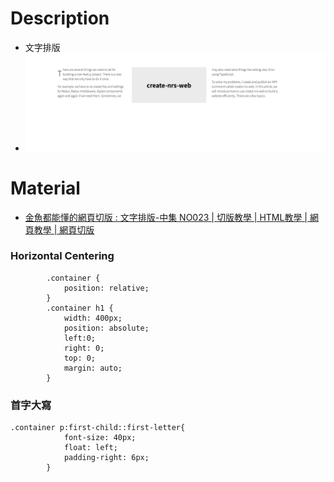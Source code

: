 # Description
* 文字排版
* ![Preview](https://raw.githubusercontent.com/JenHsuan/web-layout-practice/master/article_4/preview/preview.png)

# Material
* [金魚都能懂的網頁切版 : 文字排版-中集 NO023 | 切版教學 | HTML教學 | 網頁教學 | 網頁切版](https://www.youtube.com/watch?v=YYHqbVVXIGM)

### Horizontal Centering
```
        .container {
            position: relative;
        }
        .container h1 {
            width: 400px;
            position: absolute;
            left:0;
            right: 0;
            top: 0;
            margin: auto;
        }

```

### 首字大寫
```
.container p:first-child::first-letter{
            font-size: 40px;
            float: left;
            padding-right: 6px;
        }

```
